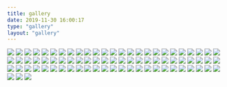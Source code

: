 ```yaml
---
title: gallery
date: 2019-11-30 16:00:17
type: "gallery"
layout: "gallery"
---
```


![](/photos/2B9A0598.jpeg)
![](/photos/IMG_1053.jpeg)
![](/photos/2B9A0640.jpeg)
![](/photos/IMG_0375.jpeg)
![](/photos/2B9A0705.jpeg)
![](/photos/IMG_9210.jpeg)
![](/photos/2B9A0571.jpeg)
![](/photos/2B9A0111.jpeg)
![](/photos/IMG_0215.jpeg)
![](/photos/IMG_0803.jpeg)
![](/photos/2B9A0719.jpeg)
![](/photos/2B9A0106.jpeg)
![](/photos/2B9A0110.jpeg)
![](/photos/2B9A0101.jpeg)
![](/photos/IMG_0216.jpeg)
![](/photos/2B9A0089.jpeg)
![](/photos/2B9A0104.jpeg)
![](/photos/2B9A0338.jpeg)
![](/photos/2B9A0761.jpeg)
![](/photos/2B9A0100.jpeg)
![](/photos/IMG_8961.jpeg)
![](/photos/2B9A0945.jpeg)
![](/photos/IMG_3909.jpeg)
![](/photos/2B9A0075.jpeg)
![](/photos/2B9A0816.jpeg)
![](/photos/IMG_0214.jpeg)
![](/photos/2B9A0461.jpeg)
![](/photos/IMG_8921.jpeg)
![](/photos/IMG_9208.jpeg)
![](/photos/IMG_1054.jpeg)
![](/photos/IMG_0815.jpeg)
![](/photos/2B9A0748.jpeg)
![](/photos/IMG_1305.jpeg)
![](/photos/2B9A0578.jpeg)
![](/photos/IMG_3992.jpeg)
![](/photos/2B9A0105.jpeg)
![](/photos/IMG_4275.jpeg)
![](/photos/IMG_4188.jpeg)
![](/photos/IMG_0929.jpeg)
![](/photos/2B9A0078.jpeg)
![](/photos/IMG_9414.jpeg)
![](/photos/IMG_1304.jpeg)
![](/photos/2B9A0710.jpeg)
![](/photos/2B9A0720.jpeg)
![](/photos/IMG_0376.jpeg)
![](/photos/2B9A0766.jpeg)
![](/photos/IMG_3787.jpeg)
![](/photos/IMG_3907.jpeg)
![](/photos/2B9A0122.jpeg)
![](/photos/IMG_0219.jpeg)
![](/photos/2B9A0792.jpeg)
![](/photos/IMG_0105.jpeg)
![](/photos/2B9A0362.jpeg)
![](/photos/2B9A0072.jpeg)
![](/photos/2B9A0562.jpeg)
![](/photos/2B9A0057.jpeg)
![](/photos/2B9A0291.jpeg)
![](/photos/IMG_3770.jpeg)
![](/photos/IMG_9087.jpeg)
![](/photos/2B9A1141.jpeg)
![](/photos/IMG_0867.jpeg)
![](/photos/2B9A0112.jpeg)
![](/photos/2B9A0603.jpeg)
![](/photos/2B9A0613.jpeg)
![](/photos/IMG_2545.jpeg)
![](/photos/IMG_9226.jpeg)
![](/photos/2B9A0449.jpeg)
![](/photos/IMG_0218.jpeg)
![](/photos/2B9A0641.jpeg)
![](/photos/IMG_8920.jpeg)
![](/photos/2B9A0093.jpeg)
![](/photos/2B9A0573.jpeg)
![](/photos/2B9A0344.jpeg)
![](/photos/IMG_2080.jpeg)
![](/photos/2B9A0445.jpeg)
![](/photos/IMG_9030.jpeg)
![](/photos/2B9A0391.jpeg)
![](/photos/IMG_0217.jpeg)
